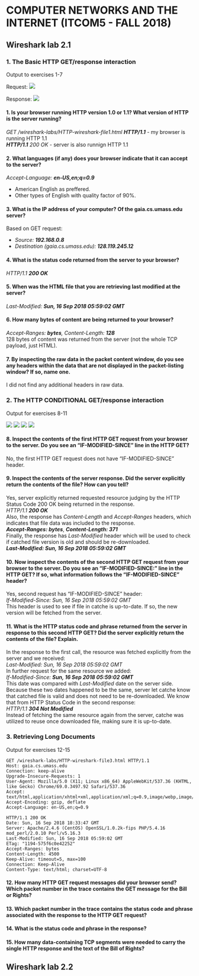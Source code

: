 # COMPUTER NETWORKS AND THE INTERNET (ITCOM5 - FALL 2018)
## Wireshark lab 2.1
### 1. The Basic HTTP GET/response interaction
Output to exercises 1-7

Request:
![](resources/2_1_request.png)

Response:
![](resources/2_1_response.png)

#### 1. Is your browser running HTTP version 1.0 or 1.1? What version of HTTP is the server running?
*GET /wireshark-labs/HTTP-wireshark-file1.html **HTTP/1.1*** - my browser is running HTTP 1.1  
***HTTP/1.1** 200 OK* - server is also runnign HTTP 1.1
#### 2. What languages (if any) does your browser indicate that it can accept to the server?
*Accept-Language: **en-US,en;q=0.9***
* American English as preffered.
* Other types of English with quality factor of 90%.
#### 3. What is the IP address of your computer? Of the gaia.cs.umass.edu server?
Based on GET request:
* *Source: **192.168.0.8***
* *Destination (gaia.cs.umass.edu): **128.119.245.12***
#### 4. What is the status code returned from the server to your browser?
*HTTP/1.1 **200 OK***
#### 5. When was the HTML file that you are retrieving last modified at the server?
*Last-Modified: **Sun, 16 Sep 2018 05:59:02 GMT*** 
#### 6. How many bytes of content are being returned to your browser?
*Accept-Ranges: **bytes**, Content-Length: **128***  
128 bytes of content was returned from the server (not the whole TCP payload, just HTML).
#### 7. By inspecting the raw data in the packet content window, do you see any headers within the data that are not displayed in the packet-listing window? If so, name one.
I did not find any additional headers in raw data.

### 2. The HTTP CONDITIONAL GET/response interaction
Output for exercises 8-11  

![](resources/2_2_request1.png)
![](resources/2_2_response1.png)
![](resources/2_2_request2.png)
![](resources/2_2_response2.png)
#### 8. Inspect the contents of the first HTTP GET request from your browser to the server. Do you see an “IF-MODIFIED-SINCE” line in the HTTP GET?
No, the first HTTP GET request does not have “IF-MODIFIED-SINCE” header.
#### 9. Inspect the contents of the server response. Did the server explicitly return the contents of the file? How can you tell?
Yes, server explicitly returned requested resource judging by the HTTP Status Code 200 OK being returned in the response.  
*HTTP/1.1 **200 OK***  
Also, the response has *Content-Length* and *Accept-Ranges* headers, which indicates that file data was included to the response.  
***Accept-Ranges: bytes***, ***Content-Length: 371***  
Finally, the response has *Last-Modified* header which will be used to check if catched file version is old and should be re-downloaded.  
***Last-Modified: Sun, 16 Sep 2018 05:59:02 GMT***
#### 10. Now inspect the contents of the second HTTP GET request from your browser to the server. Do you see an “IF-MODIFIED-SINCE:” line in the HTTP GET? If so, what information follows the “IF-MODIFIED-SINCE” header?
Yes, second request has “IF-MODIFIED-SINCE” header:  
*If-Modified-Since: Sun, 16 Sep 2018 05:59:02 GMT*  
This header is used to see if file in catche is up-to-date. If so, the new version will be fetched from the server.
#### 11. What is the HTTP status code and phrase returned from the server in response to this second HTTP GET? Did the server explicitly return the contents of the file? Explain.
In the response to the first call, the resource was fetched explicitly from the server and we received:  
*Last-Modified: Sun, 16 Sep 2018 05:59:02 GMT*  
In further request for the same resource we added:  
*If-Modified-Since: **Sun, 16 Sep 2018 05:59:02 GMT***  
This date was compared with *Last-Modified* date on the server side.  
Because these two dates happened to be the same, server let catche know that catched file is valid and does not need to be re-downloaded.
We know that from HTTP Status Code in the second response:  
*HTTP/1.1 **304 Not Modified***  
Instead of fetching the same resource again from the server, catche was utilized to reuse once downloaded file, making sure it is up-to-date.

### 3. Retrieving Long Documents
Output for exercises 12-15
```
GET /wireshark-labs/HTTP-wireshark-file3.html HTTP/1.1
Host: gaia.cs.umass.edu
Connection: keep-alive
Upgrade-Insecure-Requests: 1
User-Agent: Mozilla/5.0 (X11; Linux x86_64) AppleWebKit/537.36 (KHTML, like Gecko) Chrome/69.0.3497.92 Safari/537.36
Accept: text/html,application/xhtml+xml,application/xml;q=0.9,image/webp,image/apng,*/*;q=0.8
Accept-Encoding: gzip, deflate
Accept-Language: en-US,en;q=0.9

HTTP/1.1 200 OK
Date: Sun, 16 Sep 2018 18:33:47 GMT
Server: Apache/2.4.6 (CentOS) OpenSSL/1.0.2k-fips PHP/5.4.16 mod_perl/2.0.10 Perl/v5.16.3
Last-Modified: Sun, 16 Sep 2018 05:59:02 GMT
ETag: "1194-575f6c0e42252"
Accept-Ranges: bytes
Content-Length: 4500
Keep-Alive: timeout=5, max=100
Connection: Keep-Alive
Content-Type: text/html; charset=UTF-8
```
#### 12. How many HTTP GET request messages did your browser send? Which packet number in the trace contains the GET message for the Bill or Rights?
#### 13. Which packet number in the trace contains the status code and phrase associated with the response to the HTTP GET request?
#### 14. What is the status code and phrase in the response?
#### 15. How many data-containing TCP segments were needed to carry the single HTTP response and the text of the Bill of Rights?







## Wireshark lab 2.2